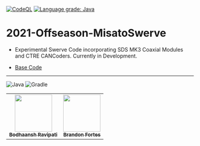 [![CodeQL](https://github.com/Team3039/2021-Offseason-MisatoSwerve/actions/workflows/codeql-analysis.yml/badge.svg?branch=main)](https://github.com/Team3039/2021-Offseason-MisatoSwerve/actions/workflows/codeql-analysis.yml) [![Language grade: Java](https://img.shields.io/lgtm/grade/java/g/Team3039/2021-Offseason-MisatoSwerve.svg?logo=lgtm&logoWidth=18)](https://lgtm.com/projects/g/Team3039/2021-Offseason-MisatoSwerve/context:java)

# 2021-Offseason-MisatoSwerve

- Experimental Swerve Code incorporating SDS MK3 Coaxial Modules and CTRE CANCoders. Currently in Development.

- [Base Code](https://github.com/SwerveDriveSpecialties/swerve-template)

-----

<!-- ALL-CONTRIBUTORS-LIST:START - Do not remove or modify this section -->
<!-- prettier-ignore-start -->
<!-- markdownlint-disable -->
<table>
  <tr>
    <td align="center"><a href="https://www.linkedin.com/in/bodhaansh-ravipati-16515419b/"><img src="https://media-exp1.licdn.com/dms/image/C4D35AQFC7bKFFRzlug/profile-framedphoto-shrink_400_400/0/1610841065000?e=1641243600&v=beta&t=ra1gPfu-9JM7bp9v7eocl2qORMYpsPRuxCEYFYVOBss" width="100px;" alt=""/><br /><sub><b>Bodhaansh Ravipati</b></sub></a><br /></td>
    <td align="center"><a href="https://github.com/MrFortez"><img src="https://avatars.githubusercontent.com/u/55511864?v=4" width="100px;" alt=""/><br /><sub><b>Brandon Fortes</b></sub></a><br/></td>
  </tr>
 <!-- markdownlint-enable -->

![Java](https://img.shields.io/badge/java-%23ED8B00.svg?style=for-the-badge&logo=java&logoColor=white) ![Gradle](https://img.shields.io/badge/Gradle-02303A.svg?style=for-the-badge&logo=Gradle&logoColor=white)
